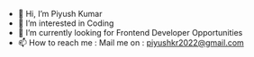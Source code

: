 - 👋 Hi, I’m Piyush Kumar
- 👀 I’m interested in Coding
- 🌱 I’m currently looking for Frontend Developer Opportunities
- 📫 How to reach me : 
Mail me on : piyushkr2022@gmail.com

<!---
piyushkr21/piyushkr21 is a ✨ special ✨ repository because its `README.md` (this file) appears on your GitHub profile.
You can click the Preview link to take a look at your changes.
--->
